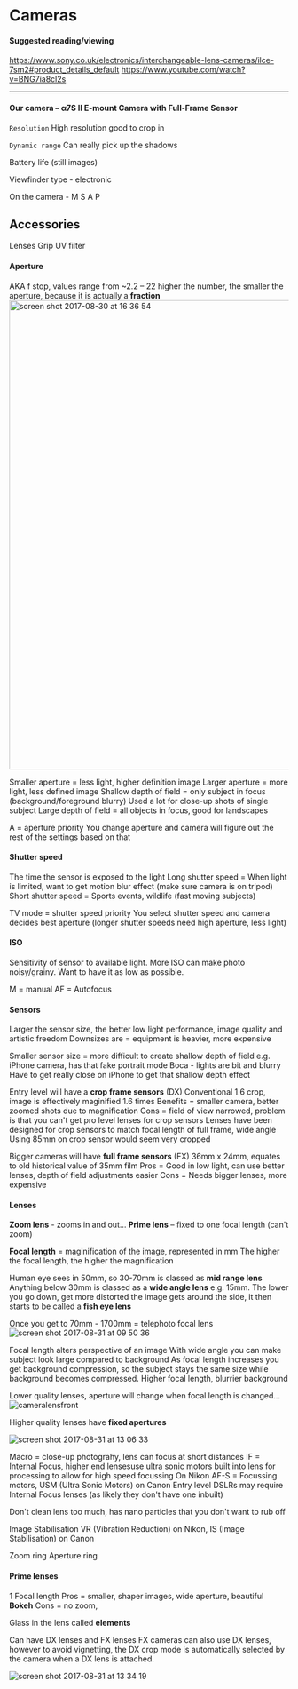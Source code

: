 # Cameras

#### Suggested reading/viewing

https://www.sony.co.uk/electronics/interchangeable-lens-cameras/ilce-7sm2#product_details_default
https://www.youtube.com/watch?v=BNG7ia8cl2s


----------

#### Our camera – α7S II E-mount Camera with Full-Frame Sensor

`Resolution`
High resolution good to crop in

`Dynamic range`
Can really pick up the shadows

Battery life (still images)

Viewfinder type - electronic 

On the camera - M S A P 


## Accessories

Lenses
Grip 
UV filter

#### Aperture
AKA f stop, values range from  ~2.2 – 22
higher the number, the smaller the aperture, because it is actually a **fraction**
<img width="845" alt="screen shot 2017-08-30 at 16 36 54" src="https://user-images.githubusercontent.com/26869008/29881154-b06e87d2-8da1-11e7-8f09-5900fc4e8c06.png">

Smaller aperture = less light, higher definition image
Larger aperture = more light, less defined image
Shallow depth of field = only subject in focus (background/foreground blurry) Used a lot for close-up shots of single subject
Large depth of field = all objects in focus, good for landscapes 

A = aperture priority 
You change aperture and camera will figure out the rest of the settings based on that 

#### Shutter speed
The time the sensor is exposed to the light
Long shutter speed = When light is limited, want to get motion blur effect (make sure camera is on tripod)
Short shutter speed = Sports events, wildlife (fast moving subjects) 

TV mode = shutter speed priority
You select shutter speed and camera decides best aperture (longer shutter speeds need high aperture, less light) 

#### ISO
Sensitivity of sensor to available light.
More ISO can make photo noisy/grainy.
Want to have it as low as possible. 

M = manual 
AF = Autofocus 

#### Sensors
Larger the sensor size, the better low light performance, image quality and artistic freedom 
Downsizes are = equipment is heavier, more expensive

Smaller sensor size = more difficult to create shallow depth of field e.g. iPhone camera, has that fake portrait mode
Boca - lights are bit and blurry
Have to get really close on iPhone to get that shallow depth effect

Entry level will have a **crop frame sensors** (DX)
Conventional 1.6 crop, image is effectively maginified 1.6 times
Benefits = smaller camera, better zoomed shots due to magnification
Cons = field of view narrowed, problem is that you can't get pro level lenses for crop sensors
Lenses have been designed for crop sensors to match focal length of full frame, wide angle
Using 85mm on crop sensor would seem very cropped


Bigger cameras will have **full frame sensors** (FX)
36mm x 24mm, equates to old historical value of 35mm film
Pros = Good in low light, can use better lenses, depth of field adjustments easier
Cons = Needs bigger lenses, more expensive

#### Lenses
**Zoom lens** - zooms in and out…
**Prime lens** – fixed to one focal length (can't zoom)

**Focal length** = maginification of the image, represented in mm
The higher the focal length, the higher the magnification

Human eye sees in 50mm, so 30-70mm is classed as **mid range lens**
Anything below 30mm is classed as a **wide angle lens** e.g. 15mm. The lower you go down, get more distorted the image gets around the side, it then starts to be called a **fish eye lens**

Once you get to 70mm - 1700mm = telephoto focal lens
![screen shot 2017-08-31 at 09 50 36](https://user-images.githubusercontent.com/26869008/29914853-df482852-8e31-11e7-9fde-53c47a0d7334.png)

Focal length alters perspective of an image
With wide angle you can make subject look large compared to background
As focal length increases you get background compression, so the subject stays the same size while background becomes compressed.
Higher focal length, blurrier background

Lower quality lenses, aperture will change when focal length is changed…
![cameralensfront](https://user-images.githubusercontent.com/26869008/29923077-14b047fe-8e50-11e7-80d2-53eece0c3798.png)

Higher quality lenses have **fixed apertures**

![screen shot 2017-08-31 at 13 06 33](https://user-images.githubusercontent.com/26869008/29923405-59317244-8e51-11e7-95e7-0e8e221da5cd.png)

Macro = close-up photograhy, lens can focus at short distances
IF = Internal Focus, higher end lensesuse ultra sonic motors built into lens for processing to allow for high speed focussing 
On Nikon AF-S = Focussing motors, USM (Ultra Sonic Motors) on Canon
Entry level DSLRs may require Internal Focus lenses (as likely they don't have one inbuilt)


Don't clean lens too much, has nano particles that you don't want to rub off

Image Stabilisation VR (Vibration Reduction) on Nikon, IS (Image Stabilisation) on Canon

Zoom ring
Aperture ring

#### Prime lenses
1 Focal length
Pros = smaller, shaper images, wide aperture, beautiful **Bokeh**
Cons = no zoom, 

Glass in the lens called **elements** 

Can have DX lenses and FX lenses
FX cameras can also use DX lenses, however to avoid vignetting, the DX crop mode is automatically selected by the camera when a DX lens is attached.

![screen shot 2017-08-31 at 13 34 19](https://user-images.githubusercontent.com/26869008/29923336-222fe104-8e51-11e7-99e1-8f7a8ccb5ec1.png)

